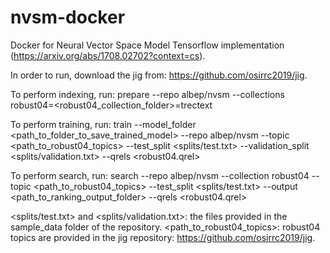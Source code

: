 # nvsm-docker
Docker for Neural Vector Space Model Tensorflow implementation (https://arxiv.org/abs/1708.02702?context=cs).

In order to run, download the jig from: https://github.com/osirrc2019/jig.

To perform indexing, run:
prepare --repo albep/nvsm --collections robust04=<robust04_collection_folder>=trectext

To perform training, run:
train --model_folder <path_to_folder_to_save_trained_model> --repo albep/nvsm --topic <path_to_robust04_topics> --test_split <splits/test.txt> --validation_split <splits/validation.txt> --qrels <robust04.qrel>

To perform search, run:
search --repo albep/nvsm --collection robust04 --topic <path_to_robust04_topics> --test_split <splits/test.txt> --output <path_to_ranking_output_folder> --qrels <robust04.qrel>


<splits/test.txt> and <splits/validation.txt>: the files provided in the sample_data folder of the repository.
<path_to_robust04_topics>: robust04 topics are provided in the jig repository: https://github.com/osirrc2019/jig.
